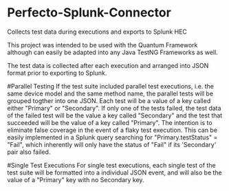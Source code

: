 # Perfecto-Splunk-Connector
Collects test data during executions and exports to Splunk HEC

This project was intended to be used with the Quantum Framework although can easily be adapted into any Java TestNG Frameworks as well.

The test data is collected after each execution and arranged into JSON format prior to exporting to Splunk. 

#Parallel Testing
If the test suite included parallel test executions, i.e. the same device model and the same method name, the parallel tests will be grouped togther into one JSON. Each test will be a value of a key called either "Primary" or "Secondary". If only one of the tests failed, the test data of the failed test will be the value a key called "Secondary" and the test that succeeded will be the value of a key called "Primary". The intention is to eliminate false coverage in the event of a flaky test execution. This can be easily implemented in a Splunk query searching for "Primary.testStatus" = "Fail", which inherently will only have the status of "Fail" if its 'Secondary' pair also failed.

#Single Test Executions
For single test executions, each single test of the test suite will be formatted into a individual JSON event, and will also be the value of a "Primary" key with no Secondary key.

